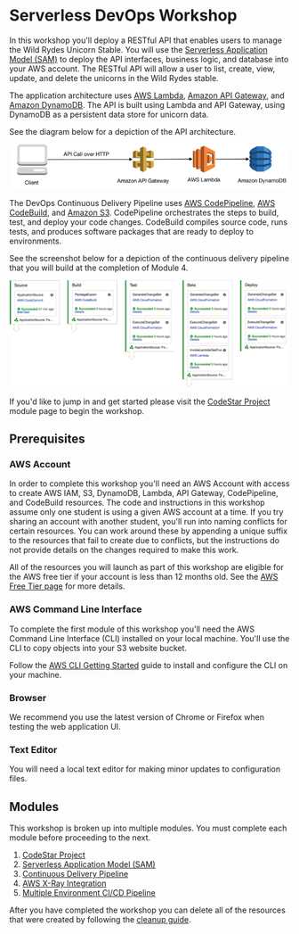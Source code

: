 # Serverless DevOps Workshop

In this workshop you'll deploy a RESTful API that enables users to manage the Wild Rydes Unicorn Stable.  You will use the [Serverless Application Model (SAM)](https://github.com/awslabs/serverless-application-model) to deploy the API interfaces, business logic, and database into your AWS account.  The RESTful API will allow a user to list, create, view, update, and delete the unicorns in the Wild Rydes stable.

The application architecture uses [AWS Lambda](https://aws.amazon.com/lambda/), [Amazon API Gateway](https://aws.amazon.com/api-gateway/), and [Amazon DynamoDB](https://aws.amazon.com/dynamodb/).  The API is built using Lambda and API Gateway, using DynamoDB as a persistent data store for unicorn data.

See the diagram below for a depiction of the API architecture.

![Wild Rydes DevOps RESTful API Application Architecture](images/wildrydes-devops-api-architecture.png)

The DevOps Continuous Delivery Pipeline uses [AWS CodePipeline](https://aws.amazon.com/codepipeline/), [AWS CodeBuild](https://aws.amazon.com/codebuild/), and [Amazon S3](https://aws.amazon.com/s3/).  CodePipeline orchestrates the steps to build, test, and deploy your code changes.  CodeBuild compiles source code, runs tests, and produces software packages that are ready to deploy to environments.

See the screenshot below for a depiction of the continuous delivery pipeline that you will build at the completion of Module 4.

![Wild Rydes Unicorn API Continuous Delivery Pipeline](images/codepipeline-final.png)

If you'd like to jump in and get started please visit the [CodeStar Project](0_CodeStar) module page to begin the workshop.

## Prerequisites

### AWS Account

In order to complete this workshop you'll need an AWS Account with access to create AWS IAM, S3, DynamoDB, Lambda, API Gateway, CodePipeline, and CodeBuild resources. The code and instructions in this workshop assume only one student is using a given AWS account at a time. If you try sharing an account with another student, you'll run into naming conflicts for certain resources. You can work around these by appending a unique suffix to the resources that fail to create due to conflicts, but the instructions do not provide details on the changes required to make this work.

All of the resources you will launch as part of this workshop are eligible for the AWS free tier if your account is less than 12 months old. See the [AWS Free Tier page](https://aws.amazon.com/free/) for more details.

### AWS Command Line Interface

To complete the first module of this workshop you'll need the AWS Command Line Interface (CLI) installed on your local machine. You'll use the CLI to copy objects into your S3 website bucket.

Follow the [AWS CLI Getting Started](http://docs.aws.amazon.com/cli/latest/userguide/cli-chap-getting-set-up.html) guide to install and configure the CLI on your machine.

### Browser

We recommend you use the latest version of Chrome or Firefox when testing the web application UI.

### Text Editor

You will need a local text editor for making minor updates to configuration files.

## Modules

This workshop is broken up into multiple modules. You must complete each module before proceeding to the next.

1. [CodeStar Project](0_CodeStar)
1. [Serverless Application Model (SAM)](1_ServerlessApplicationModel)
1. [Continuous Delivery Pipeline](2_ContinuousDeliveryPipeline)
1. [AWS X-Ray Integration](3_XRay)
1. [Multiple Environment CI/CD Pipeline](4_MultipleEnvironments)


After you have completed the workshop you can delete all of the resources that were created by following the [cleanup guide](9_CleanUp).
